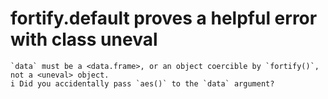 # fortify.default proves a helpful error with class uneval

    `data` must be a <data.frame>, or an object coercible by `fortify()`, not a <uneval> object.
    i Did you accidentally pass `aes()` to the `data` argument?

